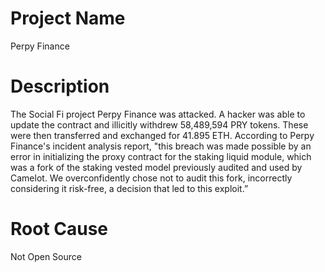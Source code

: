 # Project Name
Perpy Finance

# Description
The Social Fi project Perpy Finance was attacked. A hacker was able to update the contract and illicitly withdrew 58,489,594 PRY tokens. These were then transferred and exchanged for 41.895 ETH. According to Perpy Finance's incident analysis report, "this breach was made possible by an error in initializing the proxy contract for the staking liquid module, which was a fork of the staking vested model previously audited and used by Camelot. We overconfidently chose not to audit this fork, incorrectly considering it risk-free, a decision that led to this exploit.”

# Root Cause
Not Open Source